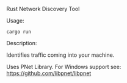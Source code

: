 Rust Network Discovery Tool

Usage:

`cargo run`

Description:

Identifies traffic coming into your machine.  

Uses PNet Library.  For Windows support see: https://github.com/libpnet/libpnet